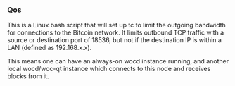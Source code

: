 ### Qos ###

This is a Linux bash script that will set up tc to limit the outgoing bandwidth for connections to the Bitcoin network. It limits outbound TCP traffic with a source or destination port of 18536, but not if the destination IP is within a LAN (defined as 192.168.x.x).

This means one can have an always-on wocd instance running, and another local wocd/woc-qt instance which connects to this node and receives blocks from it.
